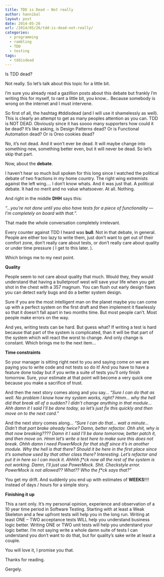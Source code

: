 ```yaml
---
title: TDD is Dead – Not really
author: hannibal
layout: post
date: 2014-05-26
url: /2014/05/26/tdd-is-dead-not-really/
categories:
  - programming
  - rambling
  - TDD
  - testing
tags:
  - tddisdead
---
```

Is TDD dead?

Not really. So let&#8217;s talk about this topic for a little bit.

I&#8217;m sure you already read a gazillion posts about this debate but frankly I&#8217;m writing this for myself, to rant a little bit, you know&#8230; Because somebody is wrong on the internet and I must intervene.

<!--more-->

So first of all, the hashtag #tddisdead (and I will use it shamelessly as well). This is clearly an attempt to get as many peoples attention as you can. TDD is NOT DEAD. Obviously since it has soooo many supporters how could it be dead? It&#8217;s like asking, is Design Patterns dead? Or is Functional Automation dead? Or is Oreo cookies dead?

No, it&#8217;s not dead. And it won&#8217;t ever be dead. It will maybe change into something new, something better even, but it will never be dead. So let&#8217;s skip that part.

Now, about the **debate**.

I haven&#8217;t hear so much bull spoken for this long since I watched the political debate of two fractions in my home country. The right wing extremists against the left wing&#8230;. I don&#8217;t know whats. And it was just that. A political debate. It had no merit and no value whatsoever. At all. Nothing.

And right in the middle **DHH** says this:

_&#8220;&#8230;you&#8217;re not done until you also have tests for a piece of functionality &#8212; I&#8217;m completely on board with that.&#8221;._

That made the whole conversation completely irrelevant.

Every counter against TDD I heard was **bull**. Not in that debate, in general. People are either too lazy to write them, just don&#8217;t want to get out of their comfort zone, don&#8217;t really care about tests, or don&#8217;t really care about quality or under time pressure ( I get to this later. ).

Which brings me to my next point.

**Quality**

People seem to not care about quality that much. Would they, they would understand that having a bulletproof west will save your life when you get shot in the chest with a 357 magnum. You can flush out early design flaws you can detect early bugs and do a better system design.

Sure if you are the most intelligent man on the planet maybe you can come up with a perfect system on the first draft and then implement it flawlessly so that it doesn&#8217;t fall apart in two months time. But most people can&#8217;t. Most people make errors on the way.

And yes, writing tests can be hard. But guess what? If writing a test is hard because that part of the system is complicated, than it will be that part of the system which will react the worst to change. And only change is constant. Which brings me to the next item&#8230;

**Time constraints**

So your manager is sitting right next to you and saying come on we are paying you to write code and not tests so do it! And you have to have a feature done today but if you write a suite of tests you&#8217;ll only finish tomorrow. Sure, your estimate at that point will become a very quick one because you make a sacrifice of trust.

And then the next story comes along and you say&#8230; _&#8220;Sure I can do that as well. No problem I know how my system works, right? Hmm&#8230; why the hell did that break all of a sudden? I didn&#8217;t change anything in that module&#8230; Ahh damn it I said I&#8217;ll be done today, so let&#8217;s just fix this quickly and then move on to the next card.&#8221;_

And the next story comes along&#8230; _&#8220;Sure I can do that&#8230; wait a minute&#8230; Didn&#8217;t that part brake already twice? Damn, better refactor. Ohh shit, why is that now breaking???? Damn it I said I&#8217;ll be done tomorrow, better patch it, and then move on. Hmm let&#8217;s write a test here to make sure this does not break. Ohhh damn I need PowerMock for that stuff since it&#8217;s in another module. Why the hell is that there? Should it be here in the first place since it&#8217;s somehow used by that other class there? Interesting. Let&#8217;s refactor and put it in here so I can mock it. Ahhhh f\*ck now all the rest of the system is not working. Damn, I&#8217;ll just use PowerMock. Shit. Checkstyle error. PowerMock is not allowed?? What?? Who the f\*ck says that?&#8221;_

You get my drift. And suddenly you end up with estimates of **WEEKS**!!!! instead of days / hours for a simple story.

**Finishing it up**

This a rant only. It&#8217;s my personal opinion, experience and observation of a 10 year time period in Software Testing. Starting with at least a Weak Skeleton and a few upfront tests will help you in the long run. Writing at least ONE &#8211; TWO acceptance tests WILL help you understand business logic better. Writing ONE or TWO unit tests will help you understand your logic better. I&#8217;m not saying write a whole damn suite of tests I can understand you don&#8217;t want to do that, but for quality&#8217;s sake write at least a couple.

You will love it, I promise you that.

Thanks for reading.
  
Gergely.